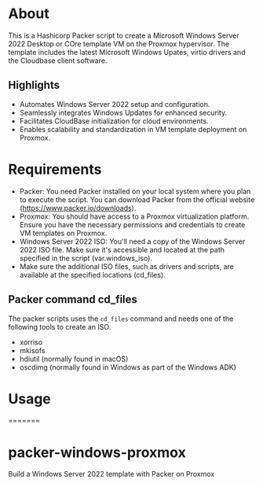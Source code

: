 # About
This is a Hashicorp Packer script to create a Microsoft Windows Server 2022 Desktop or COre template VM on the Proxmox hypervisor. The template includes the latest Microsoft Windows Upates, virtio drivers and the Cloudbase client software.

## Highlights

- Automates Windows Server 2022 setup and configuration.
- Seamlessly integrates Windows Updates for enhanced security.
- Facilitates CloudBase initialization for cloud environments.
- Enables scalability and standardization in VM template deployment on Proxmox.

# Requirements

- Packer: You need Packer installed on your local system where you plan to execute the script. You can download Packer from the official website (https://www.packer.io/downloads).
- Proxmox: You should have access to a Proxmox virtualization platform. Ensure you have the necessary permissions and credentials to create VM templates on Proxmox.
- Windows Server 2022 ISO: You'll need a copy of the Windows Server 2022 ISO file. Make sure it's accessible and located at the path specified in the script (var.windows_iso).
- Make sure the additional ISO files, such as drivers and scripts, are available at the specified locations (cd_files).

## Packer command cd_files
The packer scripts uses the `cd_files` command and needs one of the following tools to create an ISO.

- xorriso
- mkisofs
- hdiutil (normally found in macOS)
- oscdimg (normally found in Windows as part of the Windows ADK)

# Usage

=======
# packer-windows-proxmox
Build a Windows Server 2022 template with Packer on Proxmox
